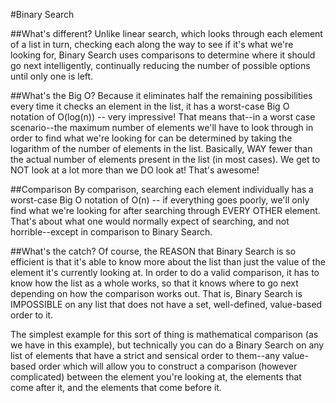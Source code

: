 #Binary Search

##What's different?
Unlike linear search, which looks through each element of a list in turn, checking each along the way to see if it's what we're looking for, Binary Search uses comparisons to determine where it should go next intelligently, continually reducing the number of possible options until only one is left.

##What's the Big O?
Because it eliminates half the remaining possibilities every time it checks an element in the list, it has a worst-case Big O notation of O(log(n)) -- very impressive! That means that--in a worst case scenario--the maximum number of elements we'll have to look through in order to find what we're looking for can be determined by taking the logarithm of the number of elements in the list. Basically, WAY fewer than the actual number of elements present in the list (in most cases). We get to NOT look at a lot more than we DO look at! That's awesome!

##Comparison
By comparison, searching each element individually has a worst-case Big O notation of O(n) -- if everything goes poorly, we'll only find what we're looking for after searching through EVERY OTHER element. That's about what one would normally expect of searching, and not horrible--except in comparison to Binary Search.

##What's the catch?
Of course, the REASON that Binary Search is so efficient is that it's able to know more about the list than just the value of the element it's currently looking at. In order to do a valid comparison, it has to know how the list as a whole works, so that it knows where to go next depending on how the comparison works out. That is, Binary Search is IMPOSSIBLE on any list that does not have a set, well-defined, value-based order to it.

The simplest example for this sort of thing is mathematical comparison (as we have in this example), but technically you can do a Binary Search on any list of elements that have a strict and sensical order to them--any value-based order which will allow you to construct a comparison (however complicated) between the element you're looking at, the elements that come after it, and the elements that come before it.
